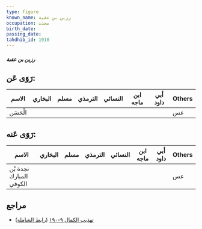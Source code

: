 ```yaml
---
type: figure
known_name: رزين بن عقبة
occupation: محدث
birth_date:
passing_date:
tahdhib_id: 1910
---
```

##### رزين بن عقبة

## رَوَى عَن:
| الاسم    | البخاري | مسلم | الترمذي | النسائي | ابن ماجه | أبي داود | Others |
| -------- | ------- | ---- | ------- | ------- | -------- | -------- | ------ |
| الْحَسَن |         |      |         |         |          |          | عس     |
## رَوَى عَنه:
| الاسم                   | البخاري | مسلم | الترمذي | النسائي | ابن ماجه | أبي داود | Others |
| ----------------------- | ------- | ---- | ------- | ------- | -------- | -------- | ------ |
| نجدة بْن المبارك الكوفي |         |      |         |         |          |          | عس     |
## مراجع
- [تهذيب الكمال ٩-١٩٠](obsidian://open?vault=Tahdhib-al-Kamal&file=Figures/١٩١٠-رزين%20بن%20عقبة) ([رابط الشاملة](https://shamela.ws/book/3722/4430))